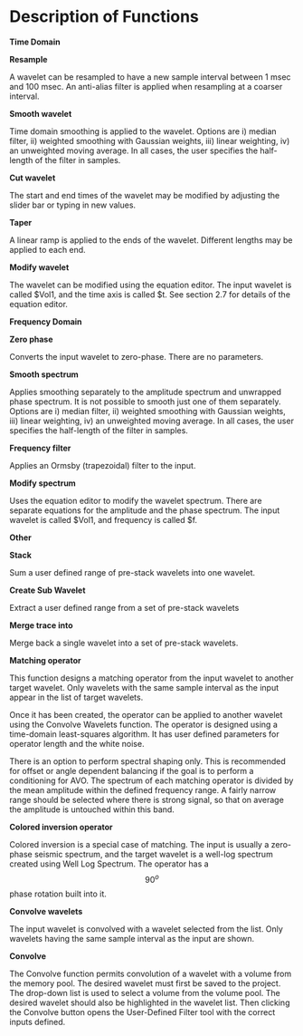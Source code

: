 # Description of Functions

**Time Domain**

**Resample**

A wavelet can be resampled to have a new sample interval between 1 msec and 100 msec. An anti-alias filter is applied when resampling at a coarser interval.

**Smooth wavelet**

Time domain smoothing is applied to the wavelet. Options are i\) median filter, ii\) weighted smoothing with Gaussian weights, iii\) linear weighting, iv\) an unweighted moving average. In all cases, the user specifies the half-length of the filter in samples.

**Cut wavelet**

The start and end times of the wavelet may be modified by adjusting the slider bar or typing in new values.

**Taper**

A linear ramp is applied to the ends of the wavelet. Different lengths may be applied to each end.

**Modify wavelet**

The wavelet can be modified using the equation editor. The input wavelet is called $Vol1, and the time axis is called $t. See section 2.7 for details of the equation editor.

**Frequency Domain**

**Zero phase**

Converts the input wavelet to zero-phase. There are no parameters.

**Smooth spectrum**

Applies smoothing separately to the amplitude spectrum and unwrapped phase spectrum. It is not possible to smooth just one of them separately. Options are i\) median filter, ii\) weighted smoothing with Gaussian weights, iii\) linear weighting, iv\) an unweighted moving average. In all cases, the user specifies the half-length of the filter in samples.

**Frequency filter**

Applies an Ormsby \(trapezoidal\) filter to the input.

**Modify spectrum**

Uses the equation editor to modify the wavelet spectrum. There are separate equations for the amplitude and the phase spectrum. The input wavelet is called $Vol1, and frequency is called $f.

**Other**

**Stack**

Sum a user defined range of pre-stack wavelets into one wavelet.

**Create Sub Wavelet**

Extract a user defined range from a set of pre-stack wavelets

**Merge trace into**

Merge back a single wavelet into a set of pre-stack wavelets.

**Matching operator**

This function designs a matching operator from the input wavelet to another target wavelet. Only wavelets with the same sample interval as the input appear in the list of target wavelets.

Once it has been created, the operator can be applied to another wavelet using the Convolve Wavelets function. The operator is designed using a time-domain least-squares algorithm. It has user defined parameters for operator length and the white noise.

There is an option to perform spectral shaping only. This is recommended for offset or angle dependent balancing if the goal is to perform a conditioning for AVO. The spectrum of each matching operator is divided by the mean amplitude within the defined frequency range. A fairly narrow range should be selected where there is strong signal, so that on average the amplitude is untouched within this band.

**Colored inversion operator**

Colored inversion is a special case of matching. The input is usually a zero-phase seismic spectrum, and the target wavelet is a well-log spectrum created using Well Log Spectrum. The operator has a $$90^o$$ phase rotation built into it.

**Convolve wavelets**

The input wavelet is convolved with a wavelet selected from the list. Only wavelets having the same sample interval as the input are shown.

**Convolve**

The Convolve function permits convolution of a wavelet with a volume from the memory pool. The desired wavelet must first be saved to the project. The drop-down list is used to select a volume from the volume pool. The desired wavelet should also be highlighted in the wavelet list. Then clicking the Convolve button opens the User-Defined Filter tool with the correct inputs defined.

